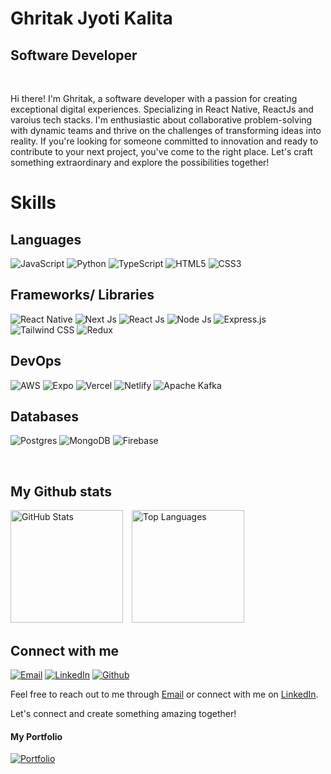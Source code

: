 # Ghritak Jyoti Kalita

## Software Developer

<br />

Hi there! I'm Ghritak, a software developer with a passion for creating exceptional digital experiences. Specializing in React Native, ReactJs and varoius tech stacks. I'm enthusiastic about collaborative problem-solving with dynamic teams and thrive on the challenges of transforming ideas into reality. If you're looking for someone committed to innovation and ready to contribute to your next project, you've come to the right place. Let's craft something extraordinary and explore the possibilities together!

<!-- ![Cool Animation](https://github.com/username/repository/blob/main/images/example.gif) -->

# Skills

## Languages

![JavaScript](https://img.shields.io/badge/javascript-%23323330.svg?style=for-the-badge&logo=javascript&logoColor=%23F7DF1E)
![Python](https://img.shields.io/badge/python-3670A0?style=for-the-badge&logo=python&logoColor=ffdd54)
![TypeScript](https://img.shields.io/badge/typescript-%23007ACC.svg?style=for-the-badge&logo=typescript&logoColor=white)
![HTML5](https://img.shields.io/badge/html5-%23E34F26.svg?style=for-the-badge&logo=html5&logoColor=white)
![CSS3](https://img.shields.io/badge/css3-%231572B6.svg?style=for-the-badge&logo=css3&logoColor=white)

## Frameworks/ Libraries

![React Native](https://img.shields.io/badge/react_native-%2320232a.svg?style=for-the-badge&logo=react&logoColor=%2361DAFB)
![Next Js](https://img.shields.io/badge/next%20js-000000?style=for-the-badge&logo=nextdotjs&logoColor=white)
![React Js](https://img.shields.io/badge/React-20232A?style=for-the-badge&logo=react&logoColor=61DAFB)
![Node Js](https://img.shields.io/badge/Node%20js-339933?style=for-the-badge&logo=nodedotjs&logoColor=white)
![Express.js](https://img.shields.io/badge/express.js-%23404d59.svg?style=for-the-badge&logo=express&logoColor=%2361DAFB)
![Tailwind CSS](https://img.shields.io/badge/Tailwind_CSS-38B2AC?style=for-the-badge&logo=tailwind-css&logoColor=white)
![Redux](https://img.shields.io/badge/redux-%23593d88.svg?style=for-the-badge&logo=redux&logoColor=white)

## DevOps

![AWS](https://img.shields.io/badge/AWS-%23FF9900.svg?style=for-the-badge&logo=amazon-aws&logoColor=white)
![Expo](https://img.shields.io/badge/expo-1C1E24?style=for-the-badge&logo=expo&logoColor=#D04A37)
![Vercel](https://img.shields.io/badge/vercel-%23000000.svg?style=for-the-badge&logo=vercel&logoColor=white)
![Netlify](https://img.shields.io/badge/netlify-%23000000.svg?style=for-the-badge&logo=netlify&logoColor=#00C7B7)
![Apache Kafka](https://img.shields.io/badge/Apache%20Kafka-000?style=for-the-badge&logo=apachekafka)

## Databases

![Postgres](https://img.shields.io/badge/postgres-%23316192.svg?style=for-the-badge&logo=postgresql&logoColor=white)
![MongoDB](https://img.shields.io/badge/MongoDB-4EA94B?style=for-the-badge&logo=mongodb&logoColor=white)
![Firebase](https://img.shields.io/badge/firebase-%23039BE5.svg?style=for-the-badge&logo=firebase)

<br />

## My Github stats

<div align="start">
  <img src="https://github-readme-stats.vercel.app/api?username=ghritak&theme=dark" alt="GitHub Stats" height="180" style="margin-right: 10px;">
  <img src="https://github-readme-stats.vercel.app/api/top-langs/?username=ghritak&layout=compact&theme=dark" alt="Top Languages" height="180">
</div>

## Connect with me

<p align="start">
<a href="mailto:ghritakjyotikalita@gmail.com"><img alt="Email" src="https://img.shields.io/badge/Email-ghritakjyotikalita@gmail.com-red?style=flat&logo=gmail"></a>
<a href="https://www.linkedin.com/in/ghritak-jyoti-kalita-a1915415a/" target="_blank"><img alt="LinkedIn" src="https://img.shields.io/badge/LinkedIn-Ghritak%20Jyoti%20Kalita-blue?style=flat&logo=linkedin"></a>
<a href="https://github.com/ghritak" target="_blank"><img alt="Github" src="https://img.shields.io/badge/LinkedIn-Ghritak%20Jyoti%20Kalita-gray?style=flat&logo=github"></a>

</p>

Feel free to reach out to me through [Email](mailto:ghritakjyotikalita@gmail.com) or connect with me on [LinkedIn](https://www.linkedin.com/in/ghritak-jyoti-kalita-a1915415a/).

Let's connect and create something amazing together!

#### My Portfolio

[![Portfolio](https://img.shields.io/badge/Portfolio-%23000000.svg?style=for-the-badge&logo=firefox&logoColor=#FF7139)](https://ghritak.github.io)
